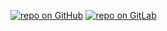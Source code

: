 [![repo on GitHub](https://img.shields.io/badge/repo-GitHub-brightgreen.svg)](https://github.com/abdes/asap_imgui)
[![repo on GitLab](https://img.shields.io/badge/repo-GitLab-brightgreen.svg)](https://gitlab.com/absassi/asap_imgui)


